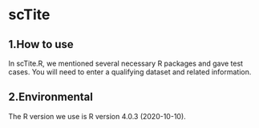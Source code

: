 # scTite

## 1.How to use 

In scTite.R, we mentioned several necessary R packages and gave test cases. You will need to enter a qualifying dataset and related information.

## 2.Environmental

The R version we use is R version 4.0.3 (2020-10-10).

